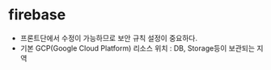 # firebase
- 프론트단에서 수정이 가능하므로 보안 규칙 설정이 중요하다.
- 기본 GCP(Google Cloud Platform) 리소스 위치 : DB, Storage등이 보관되는 지역